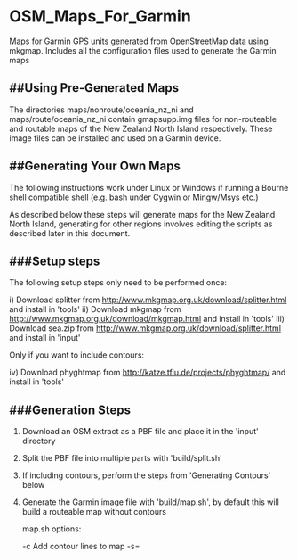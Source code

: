 # OSM_Maps_For_Garmin
Maps for Garmin GPS units generated from OpenStreetMap data using mkgmap.  Includes all the configuration files used to generate the Garmin maps

##Using Pre-Generated Maps
------------------------
The directories maps/nonroute/oceania_nz_ni and maps/route/oceania_nz_ni contain gmapsupp.img files for non-routeable and routable maps of the New Zealand North Island respectively.  These image files can be installed and used on a Garmin device.

##Generating Your Own Maps
------------------------

The following instructions work under Linux or Windows if running a Bourne shell compatible shell (e.g. bash under Cygwin or Mingw/Msys etc.)

As described below these steps will generate maps for the New Zealand North Island, generating for other regions involves editing the scripts as described later in this document.

###Setup steps
-----------
The following setup steps only need to be performed once:

i) Download splitter from http://www.mkgmap.org.uk/download/splitter.html and install in 'tools'
ii) Download mkgmap from http://www.mkgmap.org.uk/download/mkgmap.html and install in 'tools'
iii) Download sea.zip from http://www.mkgmap.org.uk/download/splitter.html and install in 'input'

Only if you want to include contours:

iv) Download phyghtmap from http://katze.tfiu.de/projects/phyghtmap/ and install in 'tools'

###Generation Steps
----------------
1) Download an OSM extract as a PBF file and place it in the 'input' directory
2) Split the PBF file into multiple parts with 'build/split.sh'
3) If including contours, perform the steps from 'Generating Contours' below
4) Generate the Garmin image file with 'build/map.sh', by default this will build a routeable map without contours

   map.sh options:

     -c    Add contour lines to map
     -s=<STYLE>   Use <STYLE> style rules to convert OSM data to Garmin
     -t=<TYPE>    Use <TYPE> type rules when rendering the Garmin map


###Generating Contours
-------------------
The following steps are only required if you wish to add contour lines to the generated maps.  The steps do not need to be performed every time maps are generated as unlike OSM data the DEM data used to generate the contours does not often change.

####Building contours from SRTM data:

Use this step to download SRTM data and build a PBF file of contours from the data.
TBD: Does contours.sh need to be modified to allow specifying earthexplorer username and password?

i) Generate the contours with 'build/contours.sh'

NOTE: Generate contours after splitting the source OSM PBF file into multiple parts as phygtmap uses the polygon file generated
during splitting to define the area extent for the contours.

####Building contours from LINZ data:

i) TBD

##Generating For Other regions
----------------------------
TBD


